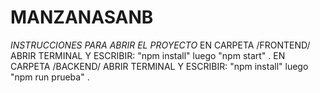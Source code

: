 # MANZANASANB
*INSTRUCCIONES PARA ABRIR EL PROYECTO*
EN CARPETA /FRONTEND/ ABRIR TERMINAL Y ESCRIBIR: "npm install" luego "npm start" .
EN CARPETA /BACKEND/ ABRIR TERMINAL Y ESCRIBIR: "npm install" luego "npm run prueba" .


